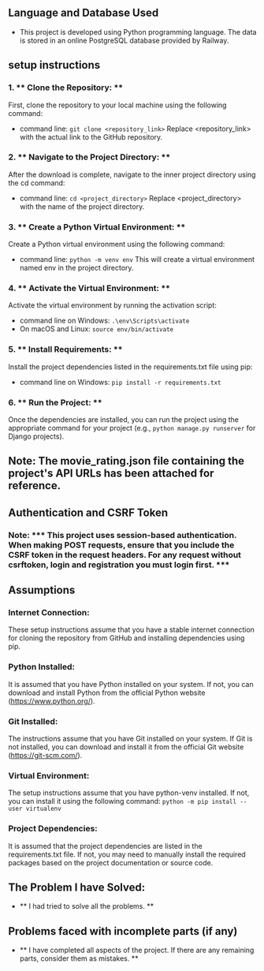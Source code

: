 ## Language and Database Used

- This project is developed using Python programming language. The data is stored in an online PostgreSQL database provided by Railway.

## setup instructions

### 1. ** Clone the Repository: **
First, clone the repository to your local machine using the following command:
- command line: `git clone <repository_link>`
Replace <repository_link> with the actual link to the GitHub repository.

### 2. ** Navigate to the Project Directory: **
After the download is complete, navigate to the inner project directory using the cd command:
- command line: `cd <project_directory>`
Replace <project_directory> with the name of the project directory.

### 3. ** Create a Python Virtual Environment: **
Create a Python virtual environment using the following command:
- command line: `python -m venv env`
This will create a virtual environment named env in the project directory.

### 4. ** Activate the Virtual Environment: **
Activate the virtual environment by running the activation script:
- command line on Windows: `.\env\Scripts\activate`
- On macOS and Linux: `source env/bin/activate`

### 5. ** Install Requirements: **
Install the project dependencies listed in the requirements.txt file using pip:
- command line on Windows: `pip install -r requirements.txt`

### 6. ** Run the Project: **
Once the dependencies are installed, you can run the project using the appropriate command for your project (e.g., `python manage.py runserver` for Django projects).

## Note: The movie_rating.json file containing the project's API URLs has been attached for reference.


## Authentication and CSRF Token
### Note: *** This project uses session-based authentication. When making POST requests, ensure that you include the CSRF token in the request headers. For any request without csrftoken, login and registration you must login first. ***


## Assumptions

### Internet Connection:
These setup instructions assume that you have a stable internet connection for cloning the repository from GitHub and installing dependencies using pip.

### Python Installed:
It is assumed that you have Python installed on your system. If not, you can download and install Python from the official Python website (https://www.python.org/).

### Git Installed:
The instructions assume that you have Git installed on your system. If Git is not installed, you can download and install it from the official Git website (https://git-scm.com/).

### Virtual Environment:
The setup instructions assume that you have python-venv installed. If not, you can install it using the following command:
`python -m pip install --user virtualenv`

### Project Dependencies:
It is assumed that the project dependencies are listed in the requirements.txt file. If not, you may need to manually install the required packages based on the project documentation or source code.

## The Problem I have Solved:
- ** I had tried to solve all the problems. **

## Problems faced with incomplete parts (if any) 
- ** I have completed all aspects of the project. If there are any remaining parts, consider them as mistakes. ** 